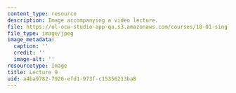 ```yaml
---
content_type: resource
description: Image accompanying a video lecture.
file: https://ol-ocw-studio-app-qa.s3.amazonaws.com/courses/18-01-single-variable-calculus-fall-2006/a4ba97827926efd1973fc15356213ba8_lec09.jpg
file_type: image/jpeg
image_metadata:
  caption: ''
  credit: ''
  image-alt: ''
resourcetype: Image
title: Lecture 9
uid: a4ba9782-7926-efd1-973f-c15356213ba8
---
```

